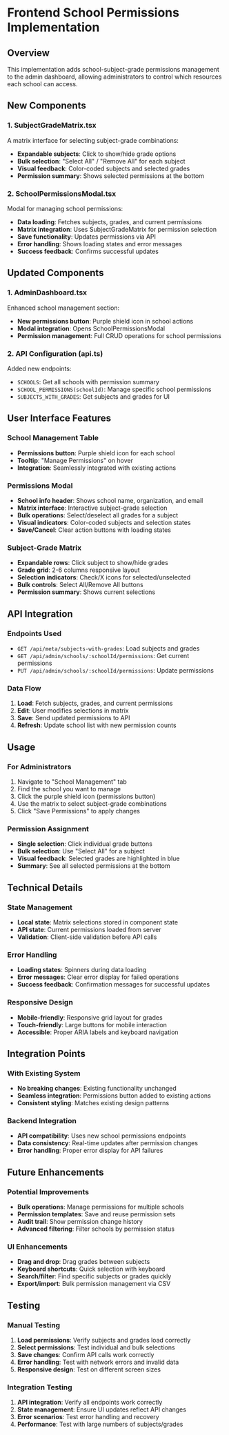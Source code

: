 # Frontend School Permissions Implementation

## Overview

This implementation adds school-subject-grade permissions management to the admin dashboard, allowing administrators to control which resources each school can access.

## New Components

### 1. SubjectGradeMatrix.tsx
A matrix interface for selecting subject-grade combinations:
- **Expandable subjects**: Click to show/hide grade options
- **Bulk selection**: "Select All" / "Remove All" for each subject
- **Visual feedback**: Color-coded subjects and selected grades
- **Permission summary**: Shows selected permissions at the bottom

### 2. SchoolPermissionsModal.tsx
Modal for managing school permissions:
- **Data loading**: Fetches subjects, grades, and current permissions
- **Matrix integration**: Uses SubjectGradeMatrix for permission selection
- **Save functionality**: Updates permissions via API
- **Error handling**: Shows loading states and error messages
- **Success feedback**: Confirms successful updates

## Updated Components

### 1. AdminDashboard.tsx
Enhanced school management section:
- **New permissions button**: Purple shield icon in school actions
- **Modal integration**: Opens SchoolPermissionsModal
- **Permission management**: Full CRUD operations for school permissions

### 2. API Configuration (api.ts)
Added new endpoints:
- `SCHOOLS`: Get all schools with permission summary
- `SCHOOL_PERMISSIONS(schoolId)`: Manage specific school permissions
- `SUBJECTS_WITH_GRADES`: Get subjects and grades for UI

## User Interface Features

### School Management Table
- **Permissions button**: Purple shield icon for each school
- **Tooltip**: "Manage Permissions" on hover
- **Integration**: Seamlessly integrated with existing actions

### Permissions Modal
- **School info header**: Shows school name, organization, and email
- **Matrix interface**: Interactive subject-grade selection
- **Bulk operations**: Select/deselect all grades for a subject
- **Visual indicators**: Color-coded subjects and selection states
- **Save/Cancel**: Clear action buttons with loading states

### Subject-Grade Matrix
- **Expandable rows**: Click subject to show/hide grades
- **Grade grid**: 2-6 columns responsive layout
- **Selection indicators**: Check/X icons for selected/unselected
- **Bulk controls**: Select All/Remove All buttons
- **Permission summary**: Shows current selections

## API Integration

### Endpoints Used
- `GET /api/meta/subjects-with-grades`: Load subjects and grades
- `GET /api/admin/schools/:schoolId/permissions`: Get current permissions
- `PUT /api/admin/schools/:schoolId/permissions`: Update permissions

### Data Flow
1. **Load**: Fetch subjects, grades, and current permissions
2. **Edit**: User modifies selections in matrix
3. **Save**: Send updated permissions to API
4. **Refresh**: Update school list with new permission counts

## Usage

### For Administrators
1. Navigate to "School Management" tab
2. Find the school you want to manage
3. Click the purple shield icon (permissions button)
4. Use the matrix to select subject-grade combinations
5. Click "Save Permissions" to apply changes

### Permission Assignment
- **Single selection**: Click individual grade buttons
- **Bulk selection**: Use "Select All" for a subject
- **Visual feedback**: Selected grades are highlighted in blue
- **Summary**: See all selected permissions at the bottom

## Technical Details

### State Management
- **Local state**: Matrix selections stored in component state
- **API state**: Current permissions loaded from server
- **Validation**: Client-side validation before API calls

### Error Handling
- **Loading states**: Spinners during data loading
- **Error messages**: Clear error display for failed operations
- **Success feedback**: Confirmation messages for successful updates

### Responsive Design
- **Mobile-friendly**: Responsive grid layout for grades
- **Touch-friendly**: Large buttons for mobile interaction
- **Accessible**: Proper ARIA labels and keyboard navigation

## Integration Points

### With Existing System
- **No breaking changes**: Existing functionality unchanged
- **Seamless integration**: Permissions button added to existing actions
- **Consistent styling**: Matches existing design patterns

### Backend Integration
- **API compatibility**: Uses new school permissions endpoints
- **Data consistency**: Real-time updates after permission changes
- **Error handling**: Proper error display for API failures

## Future Enhancements

### Potential Improvements
- **Bulk operations**: Manage permissions for multiple schools
- **Permission templates**: Save and reuse permission sets
- **Audit trail**: Show permission change history
- **Advanced filtering**: Filter schools by permission status

### UI Enhancements
- **Drag and drop**: Drag grades between subjects
- **Keyboard shortcuts**: Quick selection with keyboard
- **Search/filter**: Find specific subjects or grades quickly
- **Export/import**: Bulk permission management via CSV

## Testing

### Manual Testing
1. **Load permissions**: Verify subjects and grades load correctly
2. **Select permissions**: Test individual and bulk selections
3. **Save changes**: Confirm API calls work correctly
4. **Error handling**: Test with network errors and invalid data
5. **Responsive design**: Test on different screen sizes

### Integration Testing
1. **API integration**: Verify all endpoints work correctly
2. **State management**: Ensure UI updates reflect API changes
3. **Error scenarios**: Test error handling and recovery
4. **Performance**: Test with large numbers of subjects/grades


